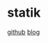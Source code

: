 # statik

[github](https://github.com/rakyll/statik)
[blog](https://blog.fatedier.com/2016/08/01/compile-assets-into-binary-file-with-statik-in-golang/)
